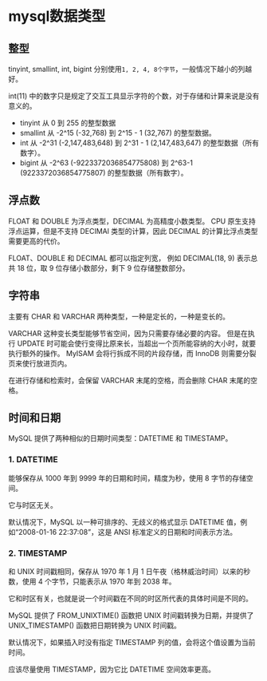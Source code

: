 # mysql数据类型

## 整型

tinyint, smallint, int, bigint 分别使用`1, 2, 4, 8个字节`，一般情况下越小的列越好。

int(11) 中的数字只是规定了交互工具显示字符的个数，对于存储和计算来说是没有意义的。

- tinyint 从 0 到 255 的整型数据
- smallint 从 -2^15 (-32,768) 到 2^15 - 1 (32,767) 的整型数据。
- int 从 -2^31 (-2,147,483,648) 到 2^31 - 1 (2,147,483,647) 的整型数据（所有数字）。
- bigint 从 -2^63 (-9223372036854775808) 到 2^63-1 (9223372036854775807) 的整型数据（所有数字）。

## 浮点数

FLOAT 和 DOUBLE 为浮点类型，DECIMAL 为高精度小数类型。
CPU 原生支持浮点运算，但是不支持 DECIMAl 类型的计算，因此 DECIMAL 的计算比浮点类型需要更高的代价。

FLOAT、DOUBLE 和 DECIMAL 都可以指定列宽，
例如 DECIMAL(18, 9) 表示总共 18 位，取 9 位存储小数部分，剩下 9 位存储整数部分。

## 字符串

主要有 CHAR 和 VARCHAR 两种类型，一种是定长的，一种是变长的。

VARCHAR 这种变长类型能够节省空间，因为只需要存储必要的内容。
但是在执行 UPDATE 时可能会使行变得比原来长，当超出一个页所能容纳的大小时，就要执行额外的操作。
MyISAM 会将行拆成不同的片段存储，而 InnoDB 则需要分裂页来使行放进页内。

在进行存储和检索时，会保留 VARCHAR 末尾的空格，而会删除 CHAR 末尾的空格。

## 时间和日期

MySQL 提供了两种相似的日期时间类型：DATETIME 和 TIMESTAMP。

### 1. DATETIME

能够保存从 1000 年到 9999 年的日期和时间，精度为秒，使用 8 字节的存储空间。

它与时区无关。

默认情况下，MySQL 以一种可排序的、无歧义的格式显示 DATETIME 值，例如“2008-01-16 22<span>:</span>37<span>:</span>08”，这是 ANSI 标准定义的日期和时间表示方法。

### 2. TIMESTAMP

和 UNIX 时间戳相同，保存从 1970 年 1 月 1 日午夜（格林威治时间）以来的秒数，使用 4 个字节，只能表示从 1970 年到 2038 年。

它和时区有关，也就是说一个时间戳在不同的时区所代表的具体时间是不同的。

MySQL 提供了 FROM_UNIXTIME() 函数把 UNIX 时间戳转换为日期，并提供了 UNIX_TIMESTAMP() 函数把日期转换为 UNIX 时间戳。

默认情况下，如果插入时没有指定 TIMESTAMP 列的值，会将这个值设置为当前时间。

应该尽量使用 TIMESTAMP，因为它比 DATETIME 空间效率更高。
